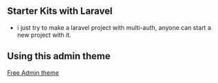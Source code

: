 ## Starter Kits with Laravel
- i just try to make a laravel project with multi-auth, anyone can start a new project with it.


## Using this admin theme 

[Free Admin theme](https://themewagon.com/themes/flat-able-free-bootstrap-4-html5-admin-dashboard-template/)
